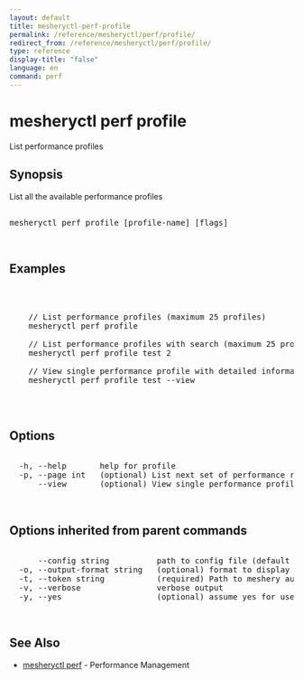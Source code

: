 ```yaml
---
layout: default
title: mesheryctl-perf-profile
permalink: /reference/mesheryctl/perf/profile/
redirect_from: /reference/mesheryctl/perf/profile/
type: reference
display-title: "false"
language: en
command: perf
---
```


# mesheryctl perf profile

List performance profiles

## Synopsis

List all the available performance profiles

<pre class='codeblock-pre'>
<div class='codeblock'>
mesheryctl perf profile [profile-name] [flags]

</div>
</pre> 

## Examples

<pre class='codeblock-pre'>
<div class='codeblock'>


	// List performance profiles (maximum 25 profiles)
	mesheryctl perf profile

	// List performance profiles with search (maximum 25 profiles)
	mesheryctl perf profile test 2

	// View single performance profile with detailed information
	mesheryctl perf profile test --view


</div>
</pre> 

## Options

<pre class='codeblock-pre'>
<div class='codeblock'>
  -h, --help       help for profile
  -p, --page int   (optional) List next set of performance results with --page (default = 1) (default 1)
      --view       (optional) View single performance profile with more info

</div>
</pre>

## Options inherited from parent commands

<pre class='codeblock-pre'>
<div class='codeblock'>
      --config string          path to config file (default "/home/admin-pc/.meshery/config.yaml")
  -o, --output-format string   (optional) format to display in [json|yaml]
  -t, --token string           (required) Path to meshery auth config
  -v, --verbose                verbose output
  -y, --yes                    (optional) assume yes for user interactive prompts.

</div>
</pre>

## See Also

* [mesheryctl perf](perf/)	 - Performance Management

